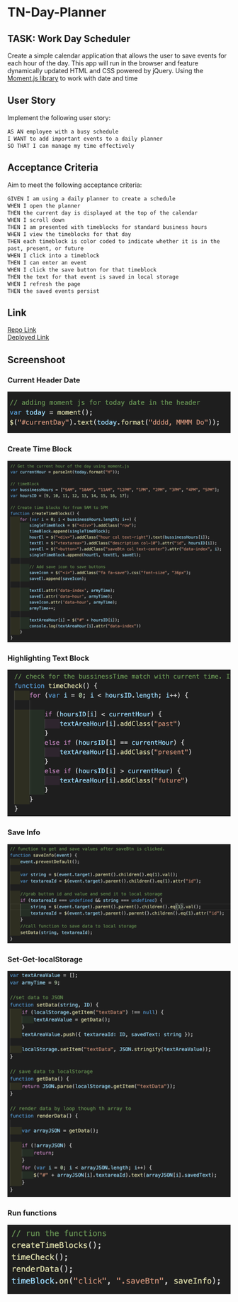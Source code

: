# TN-Day-Planner

## TASK: Work Day Scheduler
Create a simple calendar application that allows the user to save events for each hour of the day. This app will run in the browser and feature dynamically updated HTML and CSS powered by jQuery. Using the [Moment.js library](https://momentjs.com/) to work with date and time

## User Story

Implement the following user story:

```
AS AN employee with a busy schedule
I WANT to add important events to a daily planner
SO THAT I can manage my time effectively
```

## Acceptance Criteria

Aim to meet the following acceptance criteria:

```
GIVEN I am using a daily planner to create a schedule
WHEN I open the planner
THEN the current day is displayed at the top of the calendar
WHEN I scroll down
THEN I am presented with timeblocks for standard business hours
WHEN I view the timeblocks for that day
THEN each timeblock is color coded to indicate whether it is in the past, present, or future
WHEN I click into a timeblock
THEN I can enter an event
WHEN I click the save button for that timeblock
THEN the text for that event is saved in local storage
WHEN I refresh the page
THEN the saved events persist
```

## Link
[Repo Link](https://github.com/trucn0215/TN-Day-Planner)  
[Deployed Link](https://trucn0215.github.io/TN-Day-Planner/)

## Screenshoot

### Current Header Date 
![current Header date](img/header-time.png)

### Create Time Block
![time Block](img/create-time-blocks.png)

### Highlighting Text Block
![highlight text Blocks](img/highlight-past-current-future.png)

### Save Info
![Save Info](img/function-save-info.png)

### Set-Get-localStorage
![localStorage](img/set-get-save-data.png)

### Run functions
![Functions](img/run-functions.png)